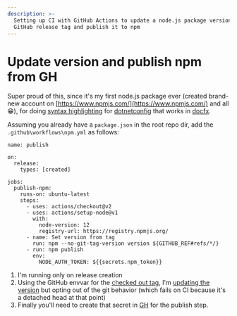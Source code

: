 ```yaml
---
description: >-
  Setting up CI with GitHub Actions to update a node.js package version from
  GitHub release tag and publish it to npm
---
```


# Update version and publish npm from GH

Super proud of this, since it's my first node.js package ever \(created brand-new account on [https://www.npmjs.com/](https://www.npmjs.com/) and all 😁\), for doing [syntax highlighting](https://github.com/dotnetconfig/highlightjs-dotnetconfig) for [dotnetconfig](https://dotnetconfig.org/) that works in [docfx](https://github.com/dotnetconfig/dotnet-config/tree/dev/docs). 

Assuming you already have a `package.json` in the root repo dir, add the `.github\workflows\npm.yml` as follows:

```text
name: publish

on:
  release:
    types: [created]

jobs:
  publish-npm:
    runs-on: ubuntu-latest
    steps:
      - uses: actions/checkout@v2
      - uses: actions/setup-node@v1
        with:
          node-version: 12
          registry-url: https://registry.npmjs.org/
      - name: Set version from tag
        run: npm --no-git-tag-version version ${GITHUB_REF#refs/*/}
      - run: npm publish
        env:
          NODE_AUTH_TOKEN: ${{secrets.npm_token}}
```

1. I'm running only on release creation
2. Using the GitHub envvar for the [checked out tag](https://stackoverflow.com/questions/58177786/get-the-current-pushed-tag-in-github-actions/58178121#58178121), I'm [updating the version](https://docs.npmjs.com/cli/version) but opting out of the git behavior \(which fails on CI because it's a detached head at that point\)
3. Finally you'll need to create that secret in [GH](https://docs.github.com/en/actions/configuring-and-managing-workflows/creating-and-storing-encrypted-secrets) for the publish step.

